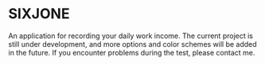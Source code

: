 # SIXJONE
An application for recording your daily work income. The current project is still under development, and more options and color schemes will be added in the future. If you encounter problems during the test, please contact me.
